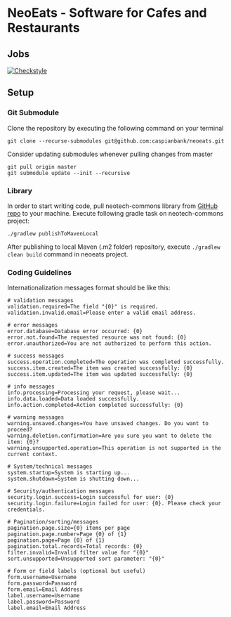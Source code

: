 # NeoEats - Software for Cafes and Restaurants

## Jobs

[![Checkstyle](https://github.com/caspianbank/neoeats/actions/workflows/gradle.yml/badge.svg)](https://github.com/caspianbank/neoeats/actions/workflows/gradle.yml)

## Setup

### Git Submodule

Clone the repository by executing the following command on your terminal

```shell
git clone --recurse-submodules git@github.com:caspianbank/neoeats.git
```

Consider updating submodules whenever pulling changes from master

```shell
git pull origin master
git submodule update --init --recursive
```

### Library

In order to start writing code, pull neotech-commons library
from [GitHub repo](https://github.com/caspianbank/neotech-commons) to your machine. Execute following gradle
task on neotech-commons project:

```shell
./gradlew publishToMavenLocal
```

After publishing to local Maven (.m2 folder) repository, execute `./gradlew clean build` command in neoeats project.

### Coding Guidelines

Internationalization messages format should be like this:

```properties
# validation messages
validation.required=The field "{0}" is required.
validation.invalid.email=Please enter a valid email address.

# error messages
error.database=Database error occurred: {0}
error.not.found=The requested resource was not found: {0}
error.unauthorized=You are not authorized to perform this action.

# success messages
success.operation.completed=The operation was completed successfully.
success.item.created=The item was created successfully: {0}
success.item.updated=The item was updated successfully: {0}

# info messages
info.processing=Processing your request, please wait...
info.data.loaded=Data loaded successfully.
info.action.completed=Action completed successfully: {0}

# warning messages
warning.unsaved.changes=You have unsaved changes. Do you want to proceed?
warning.deletion.confirmation=Are you sure you want to delete the item: {0}?
warning.unsupported.operation=This operation is not supported in the current context.

# System/technical messages
system.startup=System is starting up...
system.shutdown=System is shutting down...

# Security/authentication messages
security.login.success=Login successful for user: {0}
security.login.failure=Login failed for user: {0}. Please check your credentials.

# Pagination/sorting/messages
pagination.page.size={0} items per page
pagination.page.number=Page {0} of {1}
pagination.page=Page {0} of {1}
pagination.total.records=Total records: {0}
filter.invalid=Invalid filter value for "{0}"
sort.unsupported=Unsupported sort parameter: "{0}"

# Form or field labels (optional but useful)
form.username=Username
form.password=Password
form.email=Email Address
label.username=Username
label.password=Password
label.email=Email Address
```